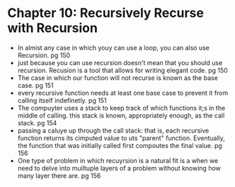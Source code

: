 # Chapter 10: Recursively Recurse with Recursion

- In almist any case in which youy can use a loop, you can also use Recursion. pg 150
- just because you can use recursion doesn't mean that you should use recursion. Recusion is a tool that allows for writing elegant code. pg 150
- The case in which our function will not recurse is known as the base case. pg 151
- every recursive function needs at least one base case to prevent it from calling itself indefinetly. pg 151
- The compuyter uses a stack to keep track of which functions it;s in the middle of calling. this stack is known, appropriately enough, as the call stack. pg 154
- passing a caluye up through the call stack: that is, each recursive function returns its cimputed value to uts "parent" function. Eventually, the function 
that was initially called first compoutes the final value. pg 156
- One type of problem in which recuyrsion is a natural fit is a when we need to delve into muiltuple layers of a problem without knowing how many layer there are. pg 156

